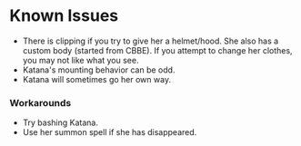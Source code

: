 # Known Issues
- There is clipping if you try to give her a helmet/hood. She also has a custom body (started from CBBE). If you attempt to change her clothes, you may not like what you see. 
- Katana's mounting behavior can be odd.
- Katana will sometimes go her own way. 
### Workarounds
- Try bashing Katana.
- Use her summon spell if she has disappeared.